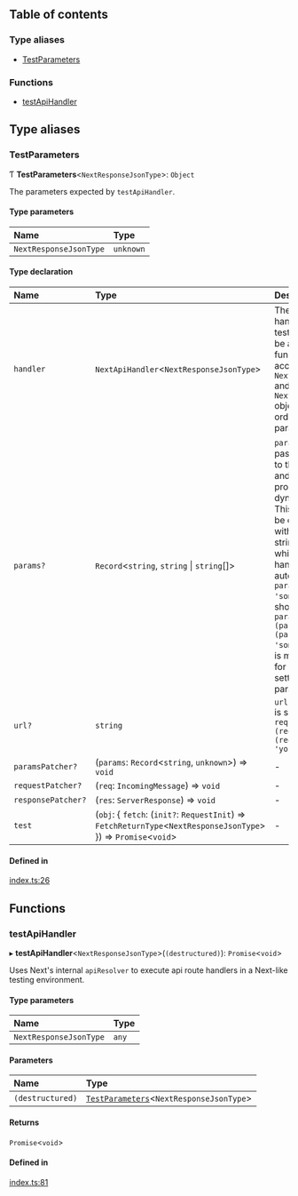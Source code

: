 ## Table of contents

### Type aliases

- [TestParameters][1]

### Functions

- [testApiHandler][2]

## Type aliases

### TestParameters

Ƭ **TestParameters**<`NextResponseJsonType`>: `Object`

The parameters expected by `testApiHandler`.

#### Type parameters

| Name                   | Type      |
| :--------------------- | :-------- |
| `NextResponseJsonType` | `unknown` |

#### Type declaration

| Name               | Type                                                                                                             | Description                                                                                                                                                                                                                                                                                                                               |
| :----------------- | :--------------------------------------------------------------------------------------------------------------- | :---------------------------------------------------------------------------------------------------------------------------------------------------------------------------------------------------------------------------------------------------------------------------------------------------------------------------------------- |
| `handler`          | `NextApiHandler`<`NextResponseJsonType`>                                                                         | The actual handler under test. It should be an async function that accepts `NextApiRequest` and `NextApiResult` objects (in that order) as its two parameters.                                                                                                                                                                            |
| `params?`          | `Record`<`string`, `string` \| `string`\[]>                                                                      | `params` is passed directly to the handler and represent processed dynamic routes. This should not be confused with query string parsing, which is handled automatically. `params: { id: 'some-id' }` is shorthand for `paramsPatcher: (params) => (params.id = 'some-id')`. This is most useful for quickly setting many params at once. |
| `url?`             | `string`                                                                                                         | `url: 'your-url'` is shorthand for `requestPatcher: (req) => (req.url = 'your-url')`                                                                                                                                                                                                                                                      |
| `paramsPatcher?`   | (`params`: `Record`<`string`, `unknown`>) => `void`                                                              | -                                                                                                                                                                                                                                                                                                                                         |
| `requestPatcher?`  | (`req`: `IncomingMessage`) => `void`                                                                             | -                                                                                                                                                                                                                                                                                                                                         |
| `responsePatcher?` | (`res`: `ServerResponse`) => `void`                                                                              | -                                                                                                                                                                                                                                                                                                                                         |
| `test`             | (`obj`: { `fetch`: (`init?`: `RequestInit`) => `FetchReturnType`<`NextResponseJsonType`> }) => `Promise`<`void`> | -                                                                                                                                                                                                                                                                                                                                         |

#### Defined in

[index.ts:26][3]

## Functions

### testApiHandler

▸ **testApiHandler**<`NextResponseJsonType`>(`(destructured)`):
`Promise`<`void`>

Uses Next's internal `apiResolver` to execute api route handlers in a Next-like
testing environment.

#### Type parameters

| Name                   | Type  |
| :--------------------- | :---- |
| `NextResponseJsonType` | `any` |

#### Parameters

| Name             | Type                                          |
| :--------------- | :-------------------------------------------- |
| `(destructured)` | [`TestParameters`][1]<`NextResponseJsonType`> |

#### Returns

`Promise`<`void`>

#### Defined in

[index.ts:81][4]

[1]: README.md#testparameters
[2]: README.md#testapihandler
[3]:
  https://github.com/Xunnamius/next-test-api-route-handler/blob/28cb81d/src/index.ts#L26
[4]:
  https://github.com/Xunnamius/next-test-api-route-handler/blob/28cb81d/src/index.ts#L81
